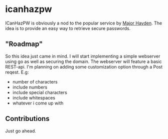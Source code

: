 # icanhazpw
ICanHazPW is obviously a nod to the popular service by [Major Hayden](https://github.com/major).
The idea is to provide an easy way to retrieve secure passwords. 

## "Roadmap"
So this idea just came in mind. I will start implementing a simple webserver using go as well as securing the domain. 
The webserver will feature a basic REST-api. I'm planning on adding some customization option through a Post reqest. E.g:
- number of characters 
- include numbers
- include special characters
- include whitespaces
- whatever i come up with

## Contributions
Just go ahead. 